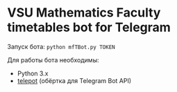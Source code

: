 # VSU Mathematics Faculty timetables bot for Telegram


Запуск бота:
`python mfTBot.py TOKEN`


Для работы бота необходимы:
- Python 3.x
- [telepot](https://github.com/nickoala/telepot) (обёртка для Telegram Bot API)